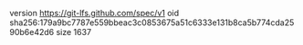 version https://git-lfs.github.com/spec/v1
oid sha256:179a9bc7787e559bbeac3c0853675a51c6333e131b8ca5b774cda2590b6e42d6
size 1637
